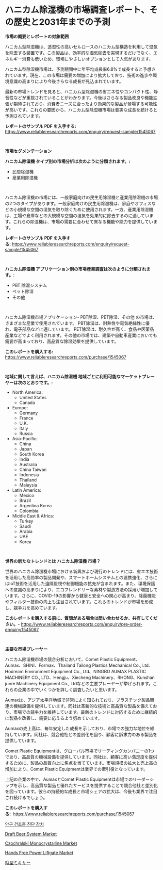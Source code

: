 <p><h1>ハニカム除湿機の市場調査レポート、その歴史と2031年までの予測</h1></p><p><strong>市場の概要とレポートの対象範囲</strong></p>
<p><p>ハニカム型除湿機は、透湿性の高いセルロースのハニカム型構造を利用して湿気を除去する装置です。この製品は、効率的な湿気除去を実現するだけでなく、エネルギー消費も低いため、環境にやさしいオプションとして人気があります。</p><p>ハニカム型除湿機市場は、予測期間中に年平均成長率6.8%で成長すると予想されています。現在、この市場は需要の増加により拡大しており、技術の進歩や環境意識の高まりにより今後さらなる成長が見込まれています。</p><p>最新の市場トレンドを見ると、ハニカム型除湿機の省エネ性やコンパクト性、静音性などが重視されていることがわかります。今後はさらなる製品改良や機能拡張が期待されており、消費者ニーズに合ったより効果的な製品が登場する可能性が高いです。これらの要因から、ハニカム型除湿機市場は着実な成長を続けると予測されています。</p></p>
<p><strong>レポートのサンプル PDF を入手する:</strong> <a href="https://www.reliableresearchreports.com/enquiry/request-sample/1545067">https://www.reliableresearchreports.com/enquiry/request-sample/1545067</a></p>
<p>&nbsp;</p>
<p><strong>市場セグメンテーション</strong></p>
<p><strong>ハニカム除湿機 タイプ別の市場分析は次のように分類されます。:</strong></p>
<p><ul><li>民間除湿機</li><li>産業用除湿機</li></ul></p>
<p>&nbsp;</p>
<p><p>ハニカム除湿機の市場には、一般家庭向けの民生用除湿機と産業用除湿機の市場の2つのタイプがあります。一般家庭向けの民生用除湿機は、家庭やオフィスなどの小規模な空間の湿気を取り除くために使用されます。一方、産業用除湿機は、工場や倉庫などの大規模な空間の湿気を効果的に除去するのに適しています。これらの除湿機は、市場の需要に合わせて異なる機能や能力を提供しています。</p></p>
<p><strong>レポートのサンプル PDF を入手する:</strong>&nbsp;<a href="https://www.reliableresearchreports.com/enquiry/request-sample/1545067">https://www.reliableresearchreports.com/enquiry/request-sample/1545067</a></p>
<p>&nbsp;</p>
<p><strong> ハニカム除湿機 アプリケーション別の市場産業調査は次のように分類されます。:</strong></p>
<p><ul><li>PBT 除湿システム</li><li>ペット除湿</li><li>その他</li></ul></p>
<p>&nbsp;</p>
<p><p>ハニカム除湿機市場アプリケーション- PBT除湿、PET除湿、その他 の市場は、さまざまな産業で使用されています。 PBT除湿は、耐熱性や電気絶縁性に優れ、電子部品などに適しています。 PET除湿は、耐久性が高く、食品や医薬品産業などでよく利用されます。その他の市場では、建築や自動車産業においても需要が高まっており、高品質な除湿効果を提供しています。</p></p>
<p><strong>このレポートを購入する:</strong>&nbsp; <a href="https://www.reliableresearchreports.com/purchase/1545067">https://www.reliableresearchreports.com/purchase/1545067</a></p>
<p>&nbsp;</p>
<p><strong>地域に関して言えば、ハニカム除湿機 地域ごとに利用可能なマーケットプレーヤーは次のとおりです。:</strong></p>
<p><ul>
    <li>
        North America:
        <ul>
            <li>United States</li>
            <li>Canada</li>
        </ul>
    </li>
    <li>
        Europe:
        <ul>
            <li>Germany</li>
            <li>France</li>
            <li>U.K.</li>
            <li>Italy</li>
            <li>Russia</li>
        </ul>
    </li>
    <li>
        Asia-Pacific:
        <ul>
            <li>China</li>
            <li>Japan</li>
            <li>South Korea</li>
            <li>India</li>
            <li>Australia</li>
            <li>China Taiwan</li>
            <li>Indonesia</li>
            <li>Thailand</li>
            <li>Malaysia</li>
        </ul>
    </li>
    <li>
        Latin America:
        <ul>
            <li>Mexico</li>
            <li>Brazil</li>
            <li>Argentina Korea</li>
            <li>Colombia</li>
        </ul>
    </li>
    <li>
        Middle East & Africa:
        <ul>
            <li>Turkey</li>
            <li>Saudi</li>
            <li>Arabia</li>
            <li>UAE</li>
            <li>Korea</li>
        </ul>
    </li>
    </ul></p>
<p>&nbsp;</p>
<p><strong>世界の新たなトレンドとは ハニカム除湿機 市場？</strong></p>
<p><p>世界のハニカム除湿機市場における新興および現行のトレンドには、省エネ技術を活用した高効率の製品開発や、スマートホームシステムとの連携強化、さらにはIoT技術を活用した遠隔監視や制御機能の拡充が含まれます。また、環境保護への意識の高まりにより、エコフレンドリーな素材や製造方法の採用が増加しています。さらに、COVID-19の影響から健康と安全への関心が高まり、除菌機能やフィルター技術の向上も注目されています。これらのトレンドが市場を形成し、競争力を高めています。</p></p>
<p><strong>このレポートを購入する前に、質問がある場合は問い合わせるか、共有してください。</strong>- <a href="https://www.reliableresearchreports.com/enquiry/pre-order-enquiry/1545067">https://www.reliableresearchreports.com/enquiry/pre-order-enquiry/1545067</a></p>
<p>&nbsp;</p>
<p><strong>主要な市場プレーヤー</strong></p>
<p><p>ハニカム除湿機市場の競合分析において、Comet Plastic Equipment、Aumax、SHINI、Formax、Thailand Tailong Plastics Mechanical Co., Ltd、Hodream Environment Equipment Co., Ltd、NINGBO AUMAX PLASTIC MACHINERY CO., LTD、Hengju、Xiecheng Machinery、RHONG、Kunshan junre Machinery Equipment Co., Ltdなどの主要プレーヤーが挙げられます。これらの企業の中でいくつかを詳しく調査したいと思います。</p><p>Aumaxは、アジア太平洋地域で非常によく知られており、プラスチック製品関連の機械設備を提供しています。同社は革新的な技術と高品質な製品を備えており、市場での競争力を維持しています。最新のトレンドに対応するために継続的に製品を改善し、需要に応えるよう努めています。</p><p>Aumaxの売上高は、毎年安定した成長を示しており、市場での強力な地位を維持しています。同社は、競合他社との差別化を図り、顧客に訴求力のある製品を提供しています。</p><p>Comet Plastic Equipmentは、グローバル市場でリーディングカンパニーの1つであり、高品質の機械設備を提供しています。同社は、顧客に高い満足度を提供するために、製品の品質向上に焦点を当てています。市場規模の拡大と売上高の増加により、Comet Plastic Equipmentは業界での牽引役となっています。</p><p>上記の企業の中で、AumaxとComet Plastic Equipmentは市場でのリーダーシップを示し、高品質な製品と優れたサービスを提供することで競合他社と差別化を図っています。彼らの持続的な成長と市場シェアの拡大は、今後も業界で注目され続けるでしょう。</p></p>
<p><strong>このレポートを購入する:</strong>&nbsp;&nbsp;<a href="https://www.reliableresearchreports.com/purchase/1545067">https://www.reliableresearchreports.com/purchase/1545067</a></p>
<p><p><a href="https://github.com/Skyleitney456456/Market-Research-Report-List-1/blob/main/782275612849.md">안구 건조증 진단 장치</a></p><p><a href="https://view.publitas.com/reportprime-1/decoding-the-draft-beer-system-market-a-deep-dive-into-the-latest-market-trends-market-segmentation-and-competitive-analysis/">Draft Beer System Market</a></p><p><a href="https://github.com/bmorecock/Market-Research-Report-List-2/blob/main/czochralski-monocrystalline-market.md">Czochralski Monocrystalline Market</a></p><p><a href="https://issuu.com/reportprime-2/docs/hands-free-power-liftgate-market-si_e32e2f78a12654">Hands Free Power Liftgate Market</a></p><p><a href="https://github.com/LeanneBruen2023/Market-Research-Report-List-1/blob/main/217380713867.md">縦型ミキサー</a></p></p>